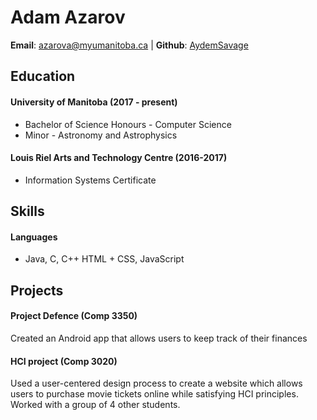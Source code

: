 # Adam Azarov

**Email**: [azarova@myumanitoba.ca](mailto:azarova@myumanitoba.ca) | **Github**: [AydemSavage](https://github.com/AydemSavage)

## Education

#### University of Manitoba (2017 - present)
* Bachelor of Science Honours - Computer Science
* Minor - Astronomy and Astrophysics

#### Louis Riel Arts and Technology Centre (2016-2017)
* Information Systems Certificate

## Skills

#### Languages
* Java, C, C++ HTML + CSS, JavaScript

## Projects

#### Project Defence (Comp 3350)
Created an Android app that allows users to keep track of their finances

#### HCI project (Comp 3020)
Used a user-centered design process to create a website which allows users to purchase movie tickets online while satisfying HCI principles. Worked with a group of 4 other students.

